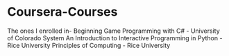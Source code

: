 Coursera-Courses
================
The ones I enrolled in-
Beginning Game Programming with C# - University of Colorado System
An Introduction to Interactive Programming in Python - Rice University
Principles of Computing - Rice University
